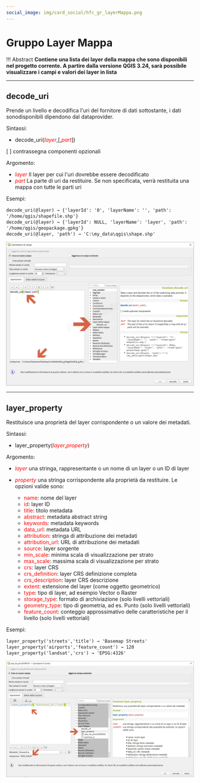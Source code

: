 ```yaml
---
social_image: img/card_social/hfc_gr_layerMappa.png
---
```


# Gruppo Layer Mappa

!!! Abstract
    **Contiene una lista dei layer della mappa che sono disponibili nel progetto corrente. A partire dalla versione QGIS 3.24, sarà possibile visualizzare i campi e valori dei layer in lista**

---

## decode_uri

Prende un livello e decodifica l'uri del fornitore di dati sottostante, i dati sonodisponibili dipendono dal dataprovider.

Sintassi:

* decode_uri(_<span style="color:red;">layer</span>_,[,_<span style="color:red;">part</span>_])

[ ] contrassegna componenti opzionali

Argomento:

* _<span style="color:red;">layer</span>_ Il layer per cui l'uri dovrebbe essere decodificato
* _<span style="color:red;">part</span>_ La parte di uri da restituire. Se non specificata, verrà restituita una mappa con tutte le parti uri

Esempi:

```
decode_uri(@layer) → {'layerId': '0', 'layerName': '', 'path': '/home/qgis/shapefile.shp'}
decode_uri(@layer) → {'layerId': NULL, 'layerName': 'layer', 'path': '/home/qgis/geopackage.gpkg'}
decode_uri(@layer, 'path') → 'C:\my_data\qgis\shape.shp'
```

[![](../../img/layer_della_mappa/decode_uri1.png)](../../img/layer_della_mappa/decode_uri1.png)

---

## layer_property

Restituisce una proprietà del layer corrispondente o un valore dei metadati.

Sintassi:

* layer_property(_<span style="color:red;">layer</span>_,_<span style="color:red;">property</span>_)

Argomento:

* _<span style="color:red;">layer</span>_ una stringa, rappresentante o un nome di un layer o un ID di layer
* _<span style="color:red;">property</span>_ una stringa corrispondente alla proprietà da restituire. Le opzioni valide sono:

    - <span style="color:red;">name</span>: nome del layer
    - <span style="color:red;">id</span>: layer ID
    - <span style="color:red;">title</span>: titolo metadata
    - <span style="color:red;">abstract</span>: metadata abstract string
    - <span style="color:red;">keywords</span>: metadata keywords
    - <span style="color:red;">data_url</span>: metadata URL
    - <span style="color:red;">attribution</span>: stringa di attribuzione dei metadati
    - <span style="color:red;">attribution_url</span>: URL di attribuzione dei metadati
    - <span style="color:red;">source</span>: layer sorgente
    - <span style="color:red;">min_scale</span>: minima scala di visualizzazione per strato
    - <span style="color:red;">max_scale</span>: massima scala di visualizzazione per strato
    - <span style="color:red;">crs</span>: layer CRS
    - <span style="color:red;">crs_definition</span>: layer CRS definizione completa
    - <span style="color:red;">crs_description</span>: layer CRS descrizione
    - <span style="color:red;">extent</span>: estensione del layer (come oggetto geometrico)
    - <span style="color:red;">type</span>: tipo di layer, ad esempio Vector o Raster
    - <span style="color:red;">storage_type</span>: formato di archiviazione (solo livelli vettoriali)
    - <span style="color:red;">geometry_type</span>: tipo di geometria, ad es. Punto (solo livelli vettoriali)
    - <span style="color:red;">feature_count</span>: conteggio approssimativo delle caratteristiche per il livello (solo livelli vettoriali)

Esempi:

```
layer_property('streets','title') → 'Basemap Streets'
layer_property('airports','feature_count') → 120
layer_property('landsat','crs') → 'EPSG:4326'
```

[![](../../img/layer_della_mappa/layer_property1.png)](../../img/layer_della_mappa/layer_property1.png)
